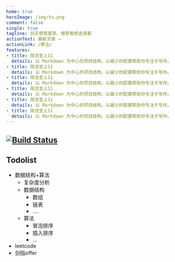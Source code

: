 ```yaml
---
home: true
heroImage: /img/tu.png
comment: false
single: true
tagline: 白天想夜里哭、做梦都想去首都
actionText: 最新文章 →
actionLink: /算法/
features:
- title: 简洁至上11
  details: 以 Markdown 为中心的项目结构，以最少的配置帮助你专注于写作。
- title: 简洁至上11
  details: 以 Markdown 为中心的项目结构，以最少的配置帮助你专注于写作。
- title: 简洁至上11
  details: 以 Markdown 为中心的项目结构，以最少的配置帮助你专注于写作。
- title: 简洁至上11
  details: 以 Markdown 为中心的项目结构，以最少的配置帮助你专注于写作。
- title: 简洁至上11
  details: 以 Markdown 为中心的项目结构，以最少的配置帮助你专注于写作。
- title: 简洁至上11
  details: 以 Markdown 为中心的项目结构，以最少的配置帮助你专注于写作。
---
```

[![Build Status](https://travis-ci.com/Hansiyuan131/hansiyuan131.github.io.svg?branch=master)](https://travis-ci.com/Hansiyuan131/hansiyuan131.github.io)
---
## Todolist

- 数据结构+算法
    - 复杂度分析
    - 数据结构
        - 数组
        - 链表
        - ....
    - 算法
        - 冒泡排序
        - 插入排序
        - ...
- leetcode
- 剑指offer
